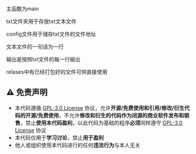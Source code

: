 主函数为main

txt文件夹用于存放txt文本文件

config文件用于储存txt文件的文件地址

文本文件的一句话为一行

输出是按照txt文件的每一行输出

relases中有已经打包好的文件可供直接使用

## :warning: 免责声明
- 本代码遵循 [GPL-3.0 License](https://github.com/SJYssr/Sao_RaoTool/blob/main/LICENSE) 协议，允许**开源/免费使用和引用/修改/衍生代码的开源/免费使用**，不允许**修改和衍生的代码作为闭源的商业软件发布和销售**，禁止**使用本代码盈利**，以此代码为基础的程序**必须**同样遵守 [GPL-3.0 License](https://github.com/SJYssr/Sao_RaoTool/blob/main/LICENSE) 协议
- 本代码仅用于**学习讨论**，禁止**用于盈利**
- 他人或组织使用本代码进行的任何**违法行为**与本人无关
